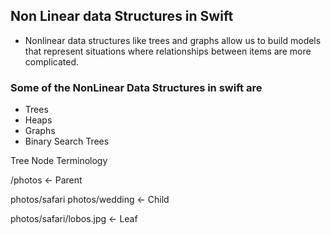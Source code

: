 ## Non Linear data Structures in Swift

- Nonlinear data structures like trees and graphs allow us to build models that represent situations where relationships between items are more complicated.

### Some of the NonLinear Data Structures in swift are 

* Trees
* Heaps
* Graphs
* Binary Search Trees

Tree Node Terminology

/photos <- Parent

photos/safari <Siblings> photos/wedding <- Child

photos/safari/lobos.jpg <- Leaf

